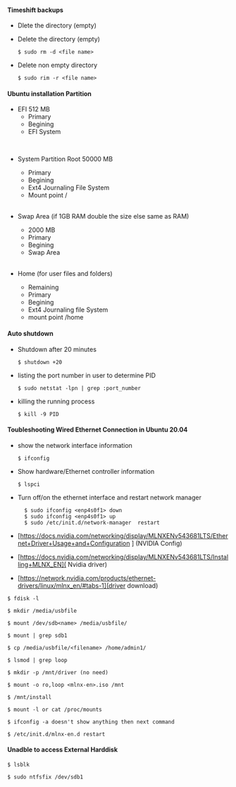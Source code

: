 #### Timeshift backups 
* Dlete the directory (empty)
* Delete the directory (empty)
 
  `$ sudo rm -d <file name> `
 
* Delete non empty directory 

  `$ sudo rim -r <file name>`

#### Ubuntu installation Partition
  * EFI 512 MB
    * Primary 
    * Begining 
    * EFI System 

  <br>

  * System Partition Root 50000 MB
    * Primary 
    * Begining 
    * Ext4 Journaling File System
    * Mount point /

    <br>
  
  * Swap Area (if 1GB RAM double the size else same as RAM)
    * 2000 MB
    * Primary 
    * Begining 
    * Swap Area 

    <br>
  
  * Home (for user files and folders)
    * Remaining
    * Primary 
    * Begining 
    * Ext4 Journaling file System 
    * mount point /home


#### Auto shutdown 
* Shutdown after 20 minutes 

  `$ shutdown +20 `

* listing the port number in user to determine PID 

  `$ sudo netstat -lpn | grep :port_number `

* killing the running process

    `$ kill -9 PID `


#### Toubleshooting Wired Ethernet Connection in Ubuntu 20.04 
* show the network interface information

  `$ ifconfig `

* Show hardware/Ethernet controller information 

  `$ lspci`

* Turn off/on the ethernet interface and restart network manager 

  ```
    $ sudo ifconfig <enp4s0f1> down
    $ sudo ifconfig <enp4s0f1> up
    $ sudo /etc/init.d/network-manager  restart 

  ``` 
* [https://docs.nvidia.com/networking/display/MLNXENv543681LTS/Ethernet+Driver+Usage+and+Configuration ] (NVIDIA Config)

* [https://docs.nvidia.com/networking/display/MLNXENv543681LTS/Installing+MLNX_EN]( Nvidia driver)

* [https://network.nvidia.com/products/ethernet-drivers/linux/mlnx_en/#tabs-1](driver download)

```
$ fdisk -l

$ mkdir /media/usbfile

$ mount /dev/sdb<name> /media/usbfile/

$ mount | grep sdb1

$ cp /media/usbfile/<filename> /home/admin1/

$ lsmod | grep loop

$ mkdir -p /mnt/driver (no need)

$ mount -o ro,loop <mlnx-en>.iso /mnt

$ /mnt/install 

$ mount -l or cat /proc/mounts

$ ifconfig -a doesn't show anything then next command

$ /etc/init.d/mlnx-en.d restart

```

#### Unadble to access External Harddisk

`$ lsblk `

`$ sudo ntfsfix /dev/sdb1` 

